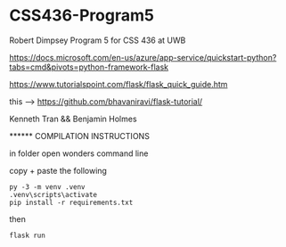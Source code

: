 # CSS436-Program5
Robert Dimpsey Program 5 for CSS 436 at UWB

https://docs.microsoft.com/en-us/azure/app-service/quickstart-python?tabs=cmd&pivots=python-framework-flask

https://www.tutorialspoint.com/flask/flask_quick_guide.htm

this --> https://github.com/bhavaniravi/flask-tutorial/

Kenneth Tran && Benjamin Holmes

****** COMPILATION INSTRUCTIONS

in folder open wonders command line

copy + paste the following

```
py -3 -m venv .venv
.venv\scripts\activate
pip install -r requirements.txt
```

then 

`flask run`